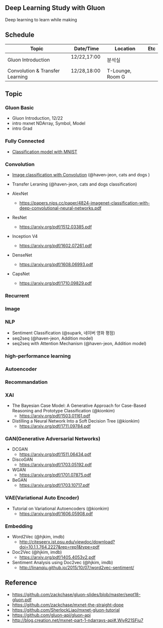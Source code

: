 ## Deep Learning Study with Gluon

Deep learning to learn while making


## Schedule

| Topic      | Date/Time | Location |   Etc | 
|------------|-----------|----------|-------|
| Gluon Introduction |  12/22,17:00   | 분석실  |       |   
| Convolution & Transfer Learning |  12/28,18:00   | T-Lounge, Room G  |   |     

## Topic

### Gluon Basic

- Gluon Introduction, 12/22
- intro mxnet NDArray, Symbol, Model  
- intro Grad

### Fully Connected  

- [Classification model with MNIST](https://github.com/ski-net/dl_study_with_gluon/tree/master/Fully_Connected)

### Convolution

- [Image classification with Convolution](https://github.com/ski-net/dl_study_with_gluon/blob/master/Convolution/cats_and_dogs_conv.ipynb) (@haven-jeon, cats and dogs )
- Transfer Leraning (@haven-jeon, cats and dogs classification)

- AlexNet
  - https://papers.nips.cc/paper/4824-imagenet-classification-with-deep-convolutional-neural-networks.pdf
- ResNet
  - https://arxiv.org/pdf/1512.03385.pdf
- Inception V4
  - https://arxiv.org/pdf/1602.07261.pdf
- DenseNet
  - https://arxiv.org/pdf/1608.06993.pdf
- CapsNet
  - https://arxiv.org/pdf/1710.09829.pdf



### Recurrent


### Image


### NLP

- Sentiment Classification (@supark, 네이버 영화 평점)
- seq2seq (@haven-jeon, Addition model)
- seq2seq with Attention Mechanism (@haven-jeon, Addition model)

### high-performance learning

### Autoencoder

### Recommandation

### XAI
- The Bayesian Case Model: A Generative Approach for Case-Based Reasoning and Prototype Classification (@kionkim)
  - https://arxiv.org/pdf/1503.01161.pdf
- Distilling a Neural Network Into a Soft Decision Tree (@kionkim)
  - https://arxiv.org/pdf/1711.09784.pdf


### GAN(Generative Adversarial Networks)
- DCGAN
  - https://arxiv.org/pdf/1511.06434.pdf
- DiscoGAN
  - https://arxiv.org/pdf/1703.05192.pdf
- WGAN
  - https://arxiv.org/pdf/1701.07875.pdf
- BeGAN
  - https://arxiv.org/pdf/1703.10717.pdf

### VAE(Variational Auto Encoder)
- Tutorial on Variational Autoencoders (@kionkim)
  - https://arxiv.org/pdf/1606.05908.pdf

### Embedding
- Word2Vec (@hjkim, imdb)
  - http://citeseerx.ist.psu.edu/viewdoc/download?doi=10.1.1.764.2227&rep=rep1&type=pdf
- Doc2Vec (@hjkim, imdb)
  - https://arxiv.org/pdf/1405.4053v2.pdf
- Sentiment Analysis using Doc2vec (@hjkim, imdb)
  - http://linanqiu.github.io/2015/10/07/word2vec-sentiment/

## Reference

- https://github.com/zackchase/gluon-slides/blob/master/sept18-gluon.pdf
- https://github.com/zackchase/mxnet-the-straight-dope
- https://github.com/SherlockLiao/mxnet-gluon-tutorial
- https://github.com/gluon-api/gluon-api
- http://blog.creation.net/mxnet-part-1-ndarrays-api#.WjyR21SFiu7
